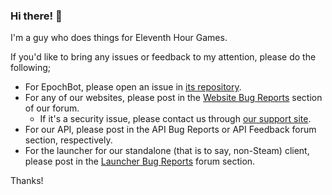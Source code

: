 ### Hi there! 👋

I'm a guy who does things for Eleventh Hour Games.

If you'd like to bring any issues or feedback to my attention, please do the following;

- For EpochBot, please open an issue in [its repository](https://github.com/MrSarno/EpochBot).
- For any of our websites, please post in the [Website Bug Reports](https://forum.lastepoch.com/c/bug-reports/website-bug-reports/57) section of our forum.
    - If it's a security issue, please contact us through [our support site](https://support.lastepochgame.com/).
- For our API, please post in the API Bug Reports or API Feedback forum section, respectively.
- For the launcher for our standalone (that is to say, non-Steam) client, please post in the [Launcher Bug Reports](https://forum.lastepoch.com/c/bug-reports/launcher-bug-reports/58) forum section.

Thanks!
